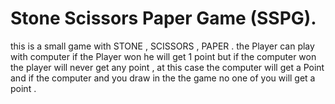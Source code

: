 # Stone Scissors Paper Game (SSPG).
this is a small game with STONE , SCISSORS , PAPER . the Player can play with computer if the Player won he will get 1 point but if the computer won the player will never get any point , at this case the computer will get a Point and if the computer and you draw in the the game no one of you will get a point .
